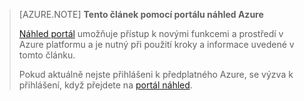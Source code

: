 
> [AZURE.NOTE] **Tento článek pomocí portálu náhled Azure**
> 
> [Náhled portál](https://portal.azure.com/) umožňuje přístup k novými funkcemi a prostředí v Azure platformu a je nutný při použití kroky a informace uvedené v tomto článku.
> 
> Pokud aktuálně nejste přihlášeni k předplatného Azure, se výzva k přihlášení, když přejdete na [portál náhled](https://portal.azure.com/).



